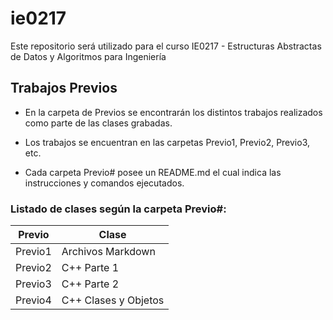 # ie0217
Este repositorio será utilizado para el curso IE0217 - Estructuras Abstractas de Datos y Algoritmos para Ingeniería

## Trabajos Previos
- En la carpeta de Previos se encontrarán los distintos trabajos realizados como parte de las clases grabadas. 

- Los trabajos se encuentran en las carpetas Previo1, Previo2, Previo3, etc.

- Cada carpeta Previo# posee un README.md el cual indica las instrucciones y comandos ejecutados.

### Listado de clases según la carpeta Previo#:

| Previo | Clase |
|---|---|
| Previo1 | Archivos Markdown |
| Previo2 | C++ Parte 1 |
| Previo3 | C++ Parte 2 |
| Previo4 | C++ Clases y Objetos
